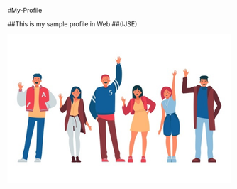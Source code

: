 #My-Profile

##This is my sample profile in Web 
##(IJSE)

![Image of Yaktocat](assets/images/image01.jpg)

